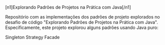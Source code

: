 [n1]Explorando Padrões de Projetos na Prática com Java[/n1]

Repositório com as implementações dos padrões de projeto explorados no desafio de código "Explorando Padrões de Projetos na Prática com Java".
Especificamente, este projeto explorou alguns padrões usando Java puro:

Singleton
Strategy
Facade
